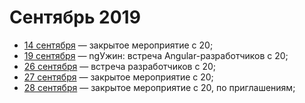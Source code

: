 # Сентябрь 2019

- [14 сентября](/events/2019/09/2019.09.14.md) — закрытое мероприятие с 20;
- [19 сентября](/events/2019/09/2019.09.19.md) — ngУжин: встреча Angular-разработчиков с 20;
- [26 сентября](/events/2019/09/2019.09.26.md) — встреча разработчиков c 20;
- [27 сентября](/events/2019/09/2019.09.27.md) — закрытое мероприятие с 20;
- [28 сентября](/events/2019/09/2019.09.28.md) — закрытое мероприятие с 20, по приглашениям;